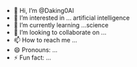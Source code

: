 - 👋 Hi, I’m @Daking0AI
- 👀 I’m interested in ... artificial intelligence
- 🌱 I’m currently learning ...science
- 💞️ I’m looking to collaborate on ...
- 📫 How to reach me ...
- 😄 Pronouns: ...
- ⚡ Fun fact: ...

<!---
Daking0AI/Daking0AI is a ✨ special ✨ repository because its `README.md` (this file) appears on your GitHub profile.
You can click the Preview link to take a look at your changes.
--->
